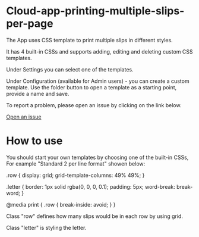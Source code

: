 # Cloud-app-printing-multiple-slips-per-page

<p>The App uses CSS template to print multiple slips in different styles.</p>
<p>It has 4 built-in CSSs and supports adding, editing and deleting custom CSS templates.</p>
<p>Under Settings you can select one of the templates.</p>
<p>Under Configuration (available for Admin users) - you can create a custom template. Use the folder button to open a template as a starting point, provide a name and save.</p>
<p>To report a problem, please open an issue by clicking on the link below.</p>
<p><a translate href="https://github.com/ExLibrisGroup/Cloud-app-printing-multiple-slips-per-page/issues" target="_blank">Open an issue</a></p>

# How to use

You should start your own templates by choosing one of the built-in CSSs, For example "Standard 2 per line format" showen below:

<p>.row {
	display: grid;
	grid-template-columns: 49% 49%;
}</p>

<p>.letter {
	border: 1px solid rgba(0, 0, 0, 0.1);
	padding: 5px;
	word-break: break-word;
}</p>

<p>@media print {
	.row {
		break-inside: avoid;
	}
}</p>

<p>Class "row" defines how many slips would be in each row by using grid.</p>
<p>Class "letter" is styling the letter.</p>



 
